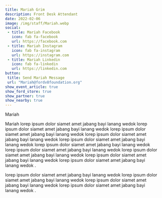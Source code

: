 ```yaml
---
title: Mariah Grim
description: Front Desk Attendant
date: 2022-02-06
image: /img/staff/Mariah.webp
social: 
 - title: Mariah Facebook
   icon: fab fa-facebook
   url: https://facebook.com
 - title: Mariah Instagram
   icon: fab fa-instagram
   url: https://instagram.com
 - title: Mariah Linkedin
   icon: fab fa-linkedin
   url: https://linkedin.com
button:
 title: Send Mariah Message
 url: "Mariah@fordv8foundation.org"
show_event_article: true
show_ford_store: true
show_partner: true
show_nearby: true
---
```

Mariah

Mariah lorep ipsum dolor siamet amet jabang bayi lanang wedok lorep ipsum dolor siamet amet jabang bayi lanang wedok lorep ipsum dolor siamet amet jabang bayi lanang wedok lorep ipsum dolor siamet amet jabang bayi lanang wedok lorep ipsum dolor siamet amet jabang bayi lanang wedok lorep ipsum dolor siamet amet jabang bayi lanang wedok lorep ipsum dolor siamet amet jabang bayi lanang wedok lorep ipsum dolor siamet amet jabang bayi lanang wedok lorep ipsum dolor siamet amet jabang bayi lanang wedok lorep ipsum dolor siamet amet jabang bayi lanang wedok .

lorep ipsum dolor siamet amet jabang bayi lanang wedok lorep ipsum dolor siamet amet jabang bayi lanang wedok lorep ipsum dolor siamet amet jabang bayi lanang wedok lorep ipsum dolor siamet amet jabang bayi lanang wedok .
